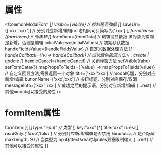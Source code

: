 # 属性
  <CommonModalForm
[*]     visible={visible}  // 控制是否弹框 
[*]     saveUrl={['xxx','xxx']} // 分别对应新增/编辑url  若相同可只简写为['xxx']
[*]     formItems={formItems}   // 列表项
[*]     formData={formData} // 编辑回显数据  该对象为空则是新增，否则是编辑
        initialValues={initialValues} // 初始默认数据
        handleFieldsValue={handleFieldsValue} // 自定义数据处理方法
[*]     handleCallback={(v) => handleCallback} // 成功后的回调方法  v：create | update
[*]     handleCancel={handleCancel} // 关闭弹窗方法 setVisible(false) setFormData({})
        mapPropsToFields={（value）=> mapPropsToFields(value)} // 自定义回显方法,需要返回一个对象
        title=['xxx','xxx'] // modal标题，分别对应新增/编辑
        buttonName=['xxx','xxx']  // 按钮标题，分别对应保存/取消
        messageInfo=['xxx','xxx'] // 成功之后的提示语，分别对应新增/编辑
        {...rest} // 其他modal可以接受的属性
  />
  
 # formItem属性
   formItem:[{
[*]  type:"input"  // 类型
[*]  key:"xxx"
[*]  title:"xxx"
     rules:[],
     readOnly:['false','false'] // 分别对应新增/编辑是否禁用
     hide:false, // 是否隐藏
     maxLength: 20 // 当类型为input和textArea时与rules双重限制输入
     {...rest}  // 其他可以接受的属性
   }]
   
